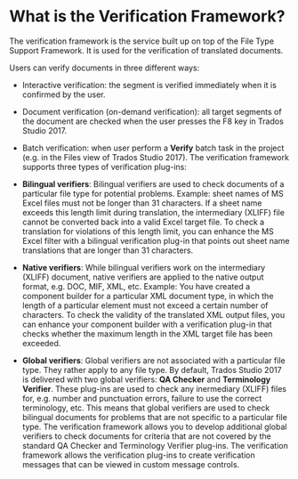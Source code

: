 What is the Verification Framework?
====

The verification framework is the service built up on top of the File Type Support Framework. It is used for the verification of translated documents.

Users can verify documents in three different ways:

* Interactive verification: the segment is verified immediately when it is confirmed by the user.
* Document verification (on-demand verification): all target segments of the document are checked when the user presses the F8 key in Trados Studio 2017.
* Batch verification: when user perform a **Verify** batch task in the project (e.g. in the Files view of Trados Studio 2017).
The verification framework supports three types of verification plug-ins:

* **Bilingual verifiers**: Bilingual verifiers are used to check documents of a particular file type for potential problems. Example: sheet names of MS Excel files must not be longer than 31 characters. If a sheet name exceeds this length limit during translation, the intermediary (XLIFF) file cannot be converted back into a valid Excel target file. To check a translation for violations of this length limit, you can enhance the MS Excel filter with a bilingual verification plug-in that points out sheet name translations that are longer than 31 characters.
* **Native verifiers**: While bilingual verifiers work on the intermediary (XLIFF) document, native verifiers are applied to the native output format, e.g. DOC, MIF, XML, etc. Example: You have created a component builder for a particular XML document type, in which the length of a particular element must not exceed a certain number of characters. To check the validity of the translated XML output files, you can enhance your component builder with a verification plug-in that checks whether the maximum length in the XML target file has been exceeded.
* **Global verifiers**: Global verifiers are not associated with a particular file type. They rather apply to any file type. By default, Trados Studio 2017 is delivered with two global verifiers: **QA Checker** and **Terminology Verifier**. These plug-ins are used to check any inermediary (XLIFF) files for, e.g. number and punctuation errors, failure to use the correct terminology, etc. This means that global verifiers are used to check bilingual documents for problems that are not specific to a particular file type. The verification framework allows you to develop additional global verifiers to check documents for criteria that are not covered by the standard QA Checker and Terminology Verifier plug-ins.
The verification framework allows the verification plug-ins to create verification messages that can be viewed in custom message controls.